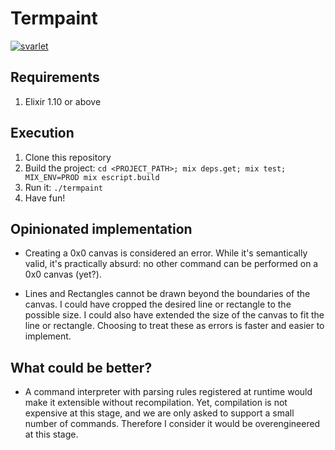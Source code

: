 # Termpaint

[![svarlet](https://circleci.com/gh/svarlet/termpaint.svg?style=shield)](https://app.circleci.com/pipelines/github/svarlet/termpaint)

## Requirements

1. Elixir 1.10 or above

## Execution

1. Clone this repository
2. Build the project: `cd <PROJECT_PATH>; mix deps.get; mix test; MIX_ENV=PROD mix escript.build`
3. Run it: `./termpaint`
4. Have fun!

## Opinionated implementation

- Creating a 0x0 canvas is considered an error. While it's semantically valid, it's practically absurd: no other command can be performed on a 0x0 canvas (yet?).

- Lines and Rectangles cannot be drawn beyond the boundaries of the canvas. I could have cropped the desired line or rectangle to the possible size. I could also have extended the size of the canvas to fit the line or rectangle. Choosing to treat these as errors is faster and easier to implement.

## What could be better?

- A command interpreter with parsing rules registered at runtime would make it extensible without recompilation. Yet, compilation is not expensive at this stage, and we are only asked to support a small number of commands. Therefore I consider it would be overengineered at this stage.
